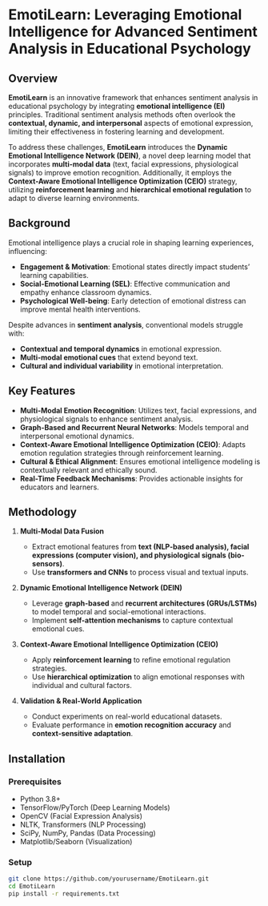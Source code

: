 # EmotiLearn: Leveraging Emotional Intelligence for Advanced Sentiment Analysis in Educational Psychology  

## Overview  
**EmotiLearn** is an innovative framework that enhances sentiment analysis in educational psychology by integrating **emotional intelligence (EI)** principles. Traditional sentiment analysis methods often overlook the **contextual, dynamic, and interpersonal** aspects of emotional expression, limiting their effectiveness in fostering learning and development.  

To address these challenges, **EmotiLearn** introduces the **Dynamic Emotional Intelligence Network (DEIN)**, a novel deep learning model that incorporates **multi-modal data** (text, facial expressions, physiological signals) to improve emotion recognition. Additionally, it employs the **Context-Aware Emotional Intelligence Optimization (CEIO)** strategy, utilizing **reinforcement learning** and **hierarchical emotional regulation** to adapt to diverse learning environments.

## Background  
Emotional intelligence plays a crucial role in shaping learning experiences, influencing:  
- **Engagement & Motivation**: Emotional states directly impact students’ learning capabilities.  
- **Social-Emotional Learning (SEL)**: Effective communication and empathy enhance classroom dynamics.  
- **Psychological Well-being**: Early detection of emotional distress can improve mental health interventions.  

Despite advances in **sentiment analysis**, conventional models struggle with:  
- **Contextual and temporal dynamics** in emotional expression.  
- **Multi-modal emotional cues** that extend beyond text.  
- **Cultural and individual variability** in emotional interpretation.  

## Key Features  
- **Multi-Modal Emotion Recognition**: Utilizes text, facial expressions, and physiological signals to enhance sentiment analysis.  
- **Graph-Based and Recurrent Neural Networks**: Models temporal and interpersonal emotional dynamics.  
- **Context-Aware Emotional Intelligence Optimization (CEIO)**: Adapts emotion regulation strategies through reinforcement learning.  
- **Cultural & Ethical Alignment**: Ensures emotional intelligence modeling is contextually relevant and ethically sound.  
- **Real-Time Feedback Mechanisms**: Provides actionable insights for educators and learners.  

## Methodology  
1. **Multi-Modal Data Fusion**  
   - Extract emotional features from **text (NLP-based analysis), facial expressions (computer vision), and physiological signals (bio-sensors)**.  
   - Use **transformers and CNNs** to process visual and textual inputs.  

2. **Dynamic Emotional Intelligence Network (DEIN)**  
   - Leverage **graph-based** and **recurrent architectures (GRUs/LSTMs)** to model temporal and social-emotional interactions.  
   - Implement **self-attention mechanisms** to capture contextual emotional cues.  

3. **Context-Aware Emotional Intelligence Optimization (CEIO)**  
   - Apply **reinforcement learning** to refine emotional regulation strategies.  
   - Use **hierarchical optimization** to align emotional responses with individual and cultural factors.  

4. **Validation & Real-World Application**  
   - Conduct experiments on real-world educational datasets.  
   - Evaluate performance in **emotion recognition accuracy** and **context-sensitive adaptation**.  

## Installation  
### Prerequisites  
- Python 3.8+  
- TensorFlow/PyTorch (Deep Learning Models)  
- OpenCV (Facial Expression Analysis)  
- NLTK, Transformers (NLP Processing)  
- SciPy, NumPy, Pandas (Data Processing)  
- Matplotlib/Seaborn (Visualization)  

### Setup  
```bash
git clone https://github.com/yourusername/EmotiLearn.git
cd EmotiLearn
pip install -r requirements.txt
